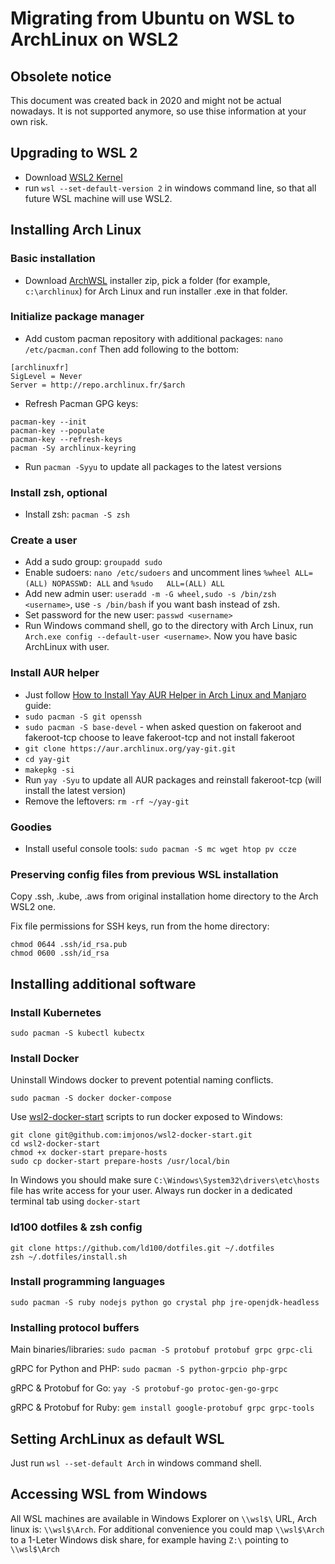# Migrating from Ubuntu on WSL to ArchLinux on WSL2

## Obsolete notice

This document was created back in 2020 and might not be actual nowadays. It is not supported anymore, so use thise information at your own risk.

## Upgrading to WSL 2

* Download [WSL2 Kernel](https://docs.microsoft.com/en-us/windows/wsl/wsl2-kernel)
* run `wsl --set-default-version 2` in windows command line, so that all future WSL machine will use WSL2.


## Installing Arch Linux

### Basic installation

* Download [ArchWSL](https://github.com/yuk7/ArchWSL) installer zip, pick a folder (for example, `c:\archlinux`) for Arch Linux and run installer .exe in that folder.

### Initialize package manager

* Add custom pacman repository with additional packages: `nano /etc/pacman.conf` Then add following to the bottom:
```
[archlinuxfr]
SigLevel = Never
Server = http://repo.archlinux.fr/$arch
```
* Refresh Pacman GPG keys:
```
pacman-key --init
pacman-key --populate
pacman-key --refresh-keys
pacman -Sy archlinux-keyring
```
* Run `pacman -Syyu` to update all packages to the latest versions

### Install zsh, optional

* Install zsh: `pacman -S zsh`

### Create a user

* Add a sudo group: `groupadd sudo`
* Enable sudoers: `nano /etc/sudoers` and uncomment lines `%wheel ALL=(ALL) NOPASSWD: ALL` and `%sudo   ALL=(ALL) ALL`
* Add new admin user: `useradd -m -G wheel,sudo -s /bin/zsh <username>`, use `-s /bin/bash` if you want bash instead of zsh.
* Set password for the new user: `passwd <username>`
* Run Windows command shell, go to the directory with Arch Linux, run `Arch.exe config --default-user <username>`. Now you have basic ArchLinux with user.

### Install AUR helper

* Just follow [How to Install Yay AUR Helper in Arch Linux and Manjaro](https://www.tecmint.com/install-yay-aur-helper-in-arch-linux-and-manjaro/) guide:
* `sudo pacman -S git openssh`
* `sudo pacman -S base-devel` - when asked question on fakeroot and fakeroot-tcp choose to leave fakeroot-tcp and not install fakeroot
* `git clone https://aur.archlinux.org/yay-git.git`
* `cd yay-git`
* `makepkg -si`
* Run `yay -Syu` to update all AUR packages and reinstall fakeroot-tcp (will install the latest version)
* Remove the leftovers: `rm -rf ~/yay-git`

### Goodies

* Install useful console tools: `sudo pacman -S mc wget htop pv ccze`

### Preserving config files from previous WSL installation

Copy .ssh, .kube, .aws from original installation home directory to the Arch WSL2 one.

Fix file permissions for SSH keys, run from the home directory:
```
chmod 0644 .ssh/id_rsa.pub
chmod 0600 .ssh/id_rsa
```

## Installing additional software

### Install Kubernetes

`sudo pacman -S kubectl kubectx`

### Install Docker

Uninstall Windows docker to prevent potential naming conflicts.

`sudo pacman -S docker docker-compose`

Use [wsl2-docker-start](https://github.com/imjonos/wsl2-docker-start) scripts to run docker exposed to Windows:
```
git clone git@github.com:imjonos/wsl2-docker-start.git
cd wsl2-docker-start
chmod +x docker-start prepare-hosts
sudo cp docker-start prepare-hosts /usr/local/bin
```
In Windows you should make sure `C:\Windows\System32\drivers\etc\hosts` file has write access for your user.
Always run docker in a dedicated terminal tab using `docker-start`

### ld100 dotfiles & zsh config

```
git clone https://github.com/ld100/dotfiles.git ~/.dotfiles
zsh ~/.dotfiles/install.sh
```

### Install programming languages

`sudo pacman -S ruby nodejs python go crystal php jre-openjdk-headless`

### Installing protocol buffers

Main binaries/libraries: `sudo pacman -S protobuf protobuf grpc grpc-cli`

gRPC for Python and PHP: `sudo pacman -S python-grpcio php-grpc`

gRPC & Protobuf for Go: `yay -S protobuf-go protoc-gen-go-grpc`

gRPC & Protobuf for Ruby: `gem install google-protobuf grpc grpc-tools`

## Setting ArchLinux as default WSL

Just run `wsl --set-default Arch` in windows command shell.

## Accessing WSL from Windows

All WSL machines are available in Windows Explorer on `\\wsl$\` URL, Arch linux is: `\\wsl$\Arch`.
For additional convenience you could map `\\wsl$\Arch` to a 1-Leter Windows disk share, for example having `Z:\` pointing to `\\wsl$\Arch`
